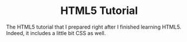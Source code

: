 <h1 align = 'center'>HTML5 Tutorial</h1>
The HTML5 tutorial that I prepared right after I finished learning HTML5. Indeed, it includes a little bit CSS as well.
